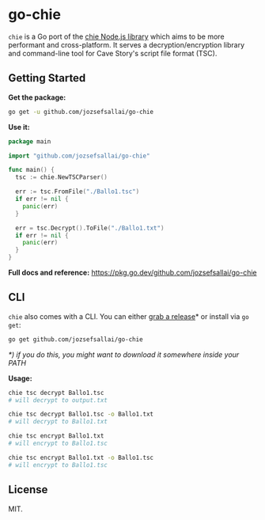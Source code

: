 # go-chie

`chie` is a Go port of the [chie Node.js library][1] which aims to be more
performant and cross-platform. It serves a decryption/encryption library and
command-line tool for Cave Story's script file format (TSC).

## Getting Started

**Get the package:**

```sh
go get -u github.com/jozsefsallai/go-chie
```

**Use it:**

```go
package main

import "github.com/jozsefsallai/go-chie"

func main() {
  tsc := chie.NewTSCParser()

  err := tsc.FromFile("./Ballo1.tsc")
  if err != nil {
    panic(err)
  }

  err = tsc.Decrypt().ToFile("./Ballo1.txt")
  if err != nil {
    panic(err)
  }
}
```

**Full docs and reference:** https://pkg.go.dev/github.com/jozsefsallai/go-chie

## CLI

`chie` also comes with a CLI. You can either [grab a release][2]* or install via
`go get`:

```sh
go get github.com/jozsefsallai/go-chie
```

_*) if you do this, you might want to download it somewhere inside your PATH_

**Usage:**

```sh
chie tsc decrypt Ballo1.tsc
# will decrypt to output.txt

chie tsc decrypt Ballo1.tsc -o Ballo1.txt
# will decrypt to Ballo1.txt

chie tsc encrypt Ballo1.txt
# will encrypt to Ballo1.tsc

chie tsc encrypt Ballo1.txt -o Ballo1.tsc
# will encrypt to Ballo1.tsc
```

## License

MIT.

[1]: https://github.com/jozsefsallai/chie
[2]: https://github.com/jozsefsallai/go-chie/releases/latest

